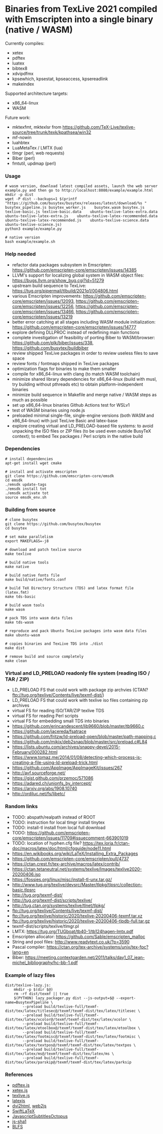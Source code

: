 # Binaries from TexLive 2021 compiled with Emscripten into a single binary (native / WASM)

Currently compiles:
- xetex
- pdftex
- luatex
- bibtex8
- xdvipdfmx
- kpsewhich, kpsestat, kpseaccess, kpsereadlink
- makeindex

Supported architecture targets:
- x86_64-linux
- WASM

Future work:
- mktexfmt, mktexlsr from https://github.com/TeX-Live/texlive-source/tree/trunk/texk/kpathsea/win32
- mf-nowin
- luahbtex
- LuaMetaTex / LMTX (lua)
- tlmgr (perl, web requests)
- Biber (perl)
- fmtutil, updmap (perl)

### Usage
```shell
# wasm version, download latest compiled assets, launch the web server example.py and then go to http://localhost:8080/example/example.html
mkdir -p dist
wget -P dist --backups=1 $(printf "https://github.com/busytex/busytex/releases/latest/download/%s " busytex_pipeline.js busytex_worker.js    busytex.wasm busytex.js texlive-basic.js texlive-basic.data    ubuntu-texlive-latex-extra.data ubuntu-texlive-latex-extra.js    ubuntu-texlive-latex-recommended.data ubuntu-texlive-latex-recommended.js    ubuntu-texlive-science.data ubuntu-texlive-science.js)
python3 example/example.py

# native version
bash example/example.sh
```

### Help needed
- refactor data packages subsystem in Emscripten: https://github.com/emscripten-core/emscripten/issues/14385
- LLVM's support for localizing global system in WASM object files: https://bugs.llvm.org/show_bug.cgi?id=51279
- upstream build sequence to TexLive: https://tug.org/pipermail/tlbuild/2021q1/004806.html
- various Emscripten improvements: https://github.com/emscripten-core/emscripten/issues/12093, https://github.com/emscripten-core/emscripten/issues/12256, https://github.com/emscripten-core/emscripten/issues/13466, https://github.com/emscripten-core/emscripten/issues/13219
- better error catching at all stages including WASM module initialization: https://github.com/emscripten-core/emscripten/issues/14777
- explore defining DLLPROC instead of redefining main functions
- complete investigation of feasibility of porting Biber to WASM/browser: https://github.com/plk/biber/issues/338, https://github.com/busytex/buildbiber
- review shipped TexLive packages in order to review useless files to save space
- review fonts / fontmaps shipped in TexLive packages
- optimization flags for binaries to make them smaller
- compile for x86_64-linux with clang (to match WASM toolchain)
- minimize shared library dependencies for x86_64-linux (build with musl, try building without pthreads etc) to obtain platform-independent binaries
- minimize build sequence in Makefile and merge native / WASM steps as much as possible
- set up x86_64-linux binaries Github Actions test for WSLv1
- test of WASM binaries using node.js
- preloaded minimal single-file, single-engine versions (both WASM and x86_64-linux) with just TexLive Basic and latex-base
- explore creating virtual and LD_PRELOAD-based file systems: to avoid unpacking the ISO files or ZIP files (to be used even outside BusyTeX context); to embed Tex packages / Perl scripts in the native build 

### Dependencies
```shell
# install dependencies
apt-get install wget cmake

# install and activate emscripten
git clone https://github.com/emscripten-core/emsdk
cd emsdk
./emsdk update-tags
./emsdk install tot
./emsdk activate tot
source emsdk_env.sh
```

### Building from source
```shell
# clone busytex
git clone https://github.com/busytex/busytex
cd busytex

# set make parallelism
export MAKEFLAGS=-j8

# download and patch texlive source
make texlive

# build native tools
make native

# build native fonts file
make build/native/fonts.conf

# build TeX Directory Structure (TDS) and latex format file (latex.fmt)
make tds-basic

# build wasm tools
make wasm

# pack TDS into wasm data files
make tds-wasm

# reproduce and pack Ubuntu TexLive packages into wasm data files
make ubuntu-wasm

# copies binaries and TexLive TDS into ./dist
make dist

# remove build and source completely
make clean
```

### Virtual and LD_PRELOAD readonly file system (reading ISO / TAR / ZIP)
- LD_PRELOAD FS that could work with package zip archvies (CTAN? ftp://tug.org/texlive/Contents/live/texmf-dist/)
- LD_PRELOAD FS that could work with texlive iso files containing zip archives
- virtual FS for reading ISO/TAR/ZIP texlive TDS
- virtual FS for reading Perl scripts
- virtual FS for embedding small TDS into binaries
- https://github.com/erincandescent/lib9660/blob/master/tb9660.c
- https://github.com/jacereda/fsatrace
- https://github.com/fritzw/ld-preload-open/blob/master/path-mapping.c
- https://github.com/mikix/deb2snap/blob/master/src/preload.c#L84
- https://lists.ubuntu.com/archives/snappy-devel/2015-February/000282.html
- https://www.tomaz.me/2014/01/08/detecting-which-process-is-creating-a-file-using-ld-preload-trick.html
- https://github.com/AppImage/AppImageKit/issues/267
- http://avf.sourceforge.net/
- https://gist.github.com/przemoc/571086
- https://adared.ch/unionfs_by_intercept/
- https://arxiv.org/abs/1908.10740
- http://ordiluc.net/fs/libetc/

### Random links
- TODO: abspath/realpath instead of ROOT
- TODO: instruction for local tlmgr install tinytex
- TODO: install-tl install from local full download
- TODO: https://github.com/emscripten-core/emscripten/issues/11709#issuecomment-663901019
- TODO: location of hyphen.cfg file? https://tex.loria.fr/ctan-doc/macros/latex/doc/html/cfgguide/node11.html
- https://en.wikibooks.org/wiki/LaTeX/Installing_Extra_Packages
- https://github.com/emscripten-core/emscripten/pull/4737
- https://ctan.crest.fr/tex-archive/macros/latex/contrib/
- https://ctan.tetaneutral.net/systems/texlive/Images/texlive2020-20200406.iso
- https://fossies.org/linux/misc/install-tl-unx.tar.gz/
- http://www.tug.org/texlive/devsrc/Master/tlpkg/tlpsrc/collection-basic.tlpsrc
- http://tug.org/texmf-dist/
- http://tug.org/texmf-dist/scripts/texlive/
- http://tug.ctan.org/systems/texlive/tlnet/tlpkg/
- ftp://tug.org/texlive/Contents/live/texmf-dist/
- ftp://tug.org/texlive/historic/2020/texlive-20200406-texmf.tar.xz 
- ftp://tug.org/texlive/historic/2020/texlive-20200406-tlpdb-full.tar.gz
- texmf-dist/scripts/texlive/tlmgr.pl
- LMTX: https://tug.org/TUGboat/tb40-1/tb124hagen-lmtx.pdf
- Emscripten allocator: https://github.com/Sable/emscripten_malloc
- String and pool files: http://www.readytext.co.uk/?p=3590
- Pascal compiler: https://ctan.org/tex-archive/systems/unix/tex-fpc?lang=en
- Biber: https://meeting.contextgarden.net/2011/talks/day1_07_jean-michel_bibliography/hc-bb-1.pdf

### Example of lazy files
```
dist/texlive-lazy.js:
    mkdir -p $(dir $@)
    rm -rf dist/texmf || true
    $(PYTHON) lazy_packager.py dist --js-output=$@ --export-name=BusytexPipeline \
        --preload build/texlive-full/texmf-dist/tex/latex/titlesec@/texmf/texmf-dist/tex/latex/titlesec \
        --preload build/texlive-full/texmf-dist/tex/latex/xcolor@/texmf/texmf-dist/tex/latex/xcolor \
        --preload build/texlive-full/texmf-dist/tex/latex/etoolbox@/texmf/texmf-dist/tex/latex/etoolbox \
        --preload build/texlive-full/texmf-dist/tex/latex/footmisc@/texmf/texmf-dist/tex/latex/footmisc \
        --preload build/texlive-full/texmf-dist/tex/latex/textpos@/texmf/texmf-dist/tex/latex/textpos \
        --preload build/texlive-full/texmf-dist/tex/latex/ms@/texmf/texmf-dist/tex/latex/ms \
        --preload build/texlive-full/texmf-dist/tex/latex/parskip@/texmf/texmf-dist/tex/latex/parksip
```

### References
- [pdftex.js](https://github.com/dmonad/pdftex.js)
- [xetex.js](https://github.com/lyze/xetex-js)
- [texlive.js](https://github.com/manuels/texlive.js/)
- [latexjs](https://github.com/latexjs/latexjs)
- [dvi2html](https://github.com/kisonecat/dvi2html), [web2js](https://github.com/kisonecat/web2js)
- [SwiftLaTeX](https://github.com/SwiftLaTeX/SwiftLaTeX)
- [JavascriptSubtitlesOctopus](https://github.com/Dador/JavascriptSubtitlesOctopus)
- [js-sha1](https://raw.githubusercontent.com/emn178/js-sha1)
- [BLFS](http://www.linuxfromscratch.org/blfs/view/svn/pst/texlive.html)
